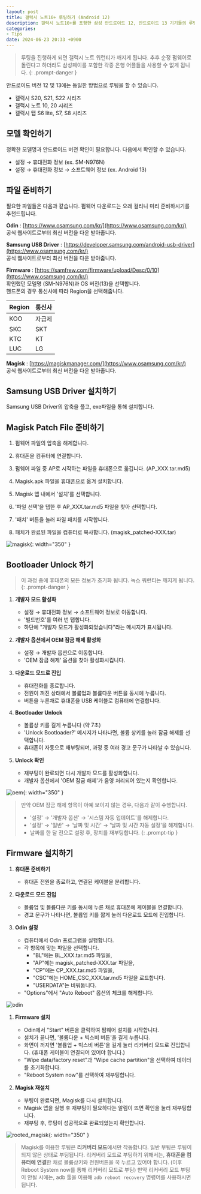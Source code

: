 ```yaml
---
layout: post
title: 갤럭시 노트10+ 루팅하기 (Android 12)
description: 갤럭시 노트10+를 포함한 삼성 안드로이드 12, 안드로이드 13 기기들의 루팅방법들에 대하여 설명합니다.
categories:
- Tips
date: 2024-06-23 20:33 +0900
---
```

> 루팅을 진행하게 되면 갤럭시 노트 워런티가 깨지게 됩니다. 추후 순정 펌웨어로 돌린다고 하더라도 삼성페이를 포함한 각종 은행 어플들을 사용할 수 없게 됩니다.
{: .prompt-danger }

안드로이드 버전 12 및 13에는 동일한 방법으로 루팅을 할 수 있습니다.
- 갤럭시 S20, S21, S22 시리즈
- 갤럭시 노트 10, 20 시리즈
- 갤럭시 탭 S6 lite, S7, S8 시리즈

## 모델 확인하기
정확한 모델명과 안드로이드 버전 확인이 필요합니다.
다음에서 확인할 수 있습니다.
- 설정 → 휴대전화 정보 (ex. SM-N976N)
- 설정 → 휴대전화 정보 → 소프트웨어 정보 (ex. Android 13)

## 파일 준비하기
필요한 파일들은 다음과 같습니다. 펌웨어 다운로드는 오래 걸리니 미리 준비하시기를 추천드립니다.

**Odin**
: [https://www.osamsung.com/kr/](https://www.osamsung.com/kr/)  
공식 웹사이트로부터 최신 버전을 다운 받아줍니다. 

**Samsung USB Driver**
: [https://developer.samsung.com/android-usb-driver](https://www.osamsung.com/kr/)  
공식 웹사이트로부터 최신 버전을 다운 받아줍니다. 

**Firmware**
: [https://samfrew.com/firmware/upload/Desc/0/10](https://www.osamsung.com/kr/)  
확인했던 모델명 (SM-N976N)과 OS 버전(13)을 선택합니다.  
핸드폰의 경우 통신사에 따라 Region을 선택해줍니다.

|Region| 통신사|
|---|---|
|KOO | 자급제|
|SKC | SKT |
|KTC | KT |
|LUC | LG |

**Magisk**
: [https://magiskmanager.com/](https://www.osamsung.com/kr/)  
공식 웹사이트로부터 최신 버전을 다운 받아줍니다. 

## Samsung USB Driver 설치하기
Samsung USB Driver의 압축을 풀고, exe파일을 통해 설치합니다.

## Magisk Patch File 준비하기
1) 펌웨어 파일의 압축을 해제합니다.

2) 휴대폰을 컴퓨터에 연결합니다.

3) 펌웨어 파일 중 AP로 시작하는 파일을 휴대폰으로 옮깁니다. (AP_XXX.tar.md5)

4) Magisk.apk 파일을 휴대폰으로 옮겨 설치합니다.

5) Magisk 앱 내에서 '설치'를 선택합니다.

6) '파일 선택'을 탭한 후 AP_XXX.tar.md5 파일을 찾아 선택합니다.

7) '패치' 버튼을 눌러 파일 패치를 시작합니다.

8) 패치가 완료된 파일을 컴퓨터로 복사합니다. (magisk_patched-XXX.tar)

![magisk](/assets/img/rooting/magisk_app.png){: width="350" }


## Bootloader Unlock 하기
> 이 과정 중에 휴대폰의 모든 정보가 초기화 됩니다. 녹스 워런티는 깨지게 됩니다.
{: .prompt-danger }

1) **개발자 모드 활성화**
   - 설정 → 휴대전화 정보 → 소프트웨어 정보로 이동합니다.
   - '빌드번호'를 여러 번 탭합니다. 
   - 하단에 "개발자 모드가 활성화되었습니다"라는 메시지가 표시됩니다.

2) **개발자 옵션에서 OEM 잠금 해제 활성화**
   - 설정 → 개발자 옵션으로 이동합니다.
   - 'OEM 잠금 해제' 옵션을 찾아 활성화시킵니다.

3) **다운로드 모드로 진입**
   - 휴대전화를 종료합니다.
   - 전원이 꺼진 상태에서 볼륨업과 볼륨다운 버튼을 동시에 누릅니다.
   - 버튼을 누른채로 휴대폰을 USB 케이블로 컴퓨터에 연결합니다.

4) **Bootloader Unlock**
   - 볼륨상 키를 길게 누릅니다 (약 7초)
   - 'Unlock Bootloader?' 메시지가 나타나면, 볼륨 상키를 눌러 잠금 해제를 선택합니다.
   - 휴대폰이 자동으로 재부팅되며, 과정 중 여러 경고 문구가 나타날 수 있습니다.

5) **Unlock 확인**
   - 재부팅이 완료되면 다시 개발자 모드를 활성화합니다.
   - 개발자 옵션에서 'OEM 잠금 해제'가 음영 처리되어 있는지 확인합니다.

![oem](/assets/img/rooting/oem.png){: width="350" }

> 만약 OEM 잠금 해제 항목이 아예 보이지 않는 경우, 다음과 같이 수행합니다.
> - '설정' → '개발자 옵션' → '시스템 자동 업데이트'를 해제합니다.
> - '설정' → '일반' → '날짜 및 시간' → '날짜 및 시간 자동 설정'을 해제합니다.
> - 날짜를 한 달 전으로 설정 후, 장치를 재부팅합니다.
{: .prompt-tip }

## Firmware 설치하기
1) **휴대폰 준비하기**
   - 휴대폰 전원을 종료하고, 연결된 케이블을 분리합니다.

2) **다운로드 모드 진입**
   - 볼륨업 및 볼륨다운 키를 동시에 누른 채로 휴대폰에 케이블을 연결합니다.
   - 경고 문구가 나타나면, 볼륨업 키를 짧게 눌러 다운로드 모드에 진입합니다.

3) **Odin 설정**
   - 컴퓨터에서 Odin 프로그램을 실행합니다.
   - 각 항목에 맞는 파일을 선택합니다.
     - "BL"에는 BL_XXX.tar.md5 파일을,
     - "AP"에는 magisk_patched-XXX.tar 파일을,
     - "CP"에는 CP_XXX.tar.md5 파일을,
     - "CSC"에는 HOME_CSC_XXX.tar.md5 파일을 로드합니다.
     - "USERDATA"는 비워둡니다.
   - "Options"에서 "Auto Reboot" 옵션의 체크를 해제합니다.

![odin](/assets/img/rooting/odin.png)


1) **Firmware 설치**
   - Odin에서 "Start" 버튼을 클릭하여 펌웨어 설치를 시작합니다.
   - 설치가 끝나면, '볼륨다운 + 빅스비 버튼'을 길게 누릅니다.
   - 화면이 꺼지면 '볼륨업 + 빅스비 버튼'을 길게 눌러 리커버리 모드로 진입합니다. (휴대폰 케이블이 연결되어 있어야 합니다.)
   - "Wipe data/factory reset"과 "Wipe cache partition"을 선택하여 데이터를 초기화합니다.
   - "Reboot System now"를 선택하여 재부팅합니다.

2) **Magisk 재설치**
   - 부팅이 완료되면, Magisk를 다시 설치합니다.
   - Magisk 앱을 실행 후 재부팅이 필요하다는 알림이 뜨면 확인을 눌러 재부팅합니다.
   - 재부팅 후, 루팅이 성공적으로 완료되었는지 확인합니다.

![rooted_magisk](/assets/img/rooting/rooted_magisk.png){: width="350" }

> Magisk를 이용한 루팅은 **리커버리 모드**에서만 작동합니다. 일반 부팅은 루팅이 되지 않은 상태로 부팅됩니다. 
> 리커버리 모드로 부팅하기 위해서는, **휴대폰을 컴퓨터에 연결**한 채로 볼륨상키와 전원버튼을 꾹 누르고 있어야 합니다. (이후 Reboot System now를 통해 리커버리 모드로 부팅)
> 만약 리커버리 모드 부팅이 안될 시에는, adb 툴을 이용해 `adb reboot recovery` 명령어를 사용하시면 됩니다.
